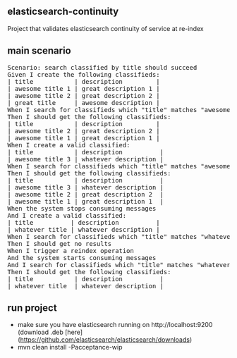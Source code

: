 elasticsearch-continuity
-----------------------

Project that validates elasticsearch continuity of service at re-index

main scenario
-------------
<pre>
Scenario: search classified by title should succeed
Given I create the following classifieds:
| title           | description         |
| awesome title 1 | great description 1 |
| awesome title 2 | great description 2 |
| great title     | awesome description |
When I search for classifieds which "title" matches "awesome"
Then I should get the following classifieds:
| title           | description         |
| awesome title 2 | great description 2 |
| awesome title 1 | great description 1 |
When I create a valid classified:
| title           | description          |
| awesome title 3 | whatever description |
When I search for classifieds which "title" matches "awesome"
Then I should get the following classifieds:
| title           | description          |
| awesome title 3 | whatever description |
| awesome title 2 | great description 2  |
| awesome title 1 | great description 1  |
When the system stops consuming messages
And I create a valid classified:
| title          | description          |
| whatever title | whatever description |
When I search for classifieds which "title" matches "whatever"
Then I should get no results
When I trigger a reindex operation
And the system starts consuming messages
And I search for classifieds which "title" matches "whatever"
Then I should get the following classifieds:
| title           | description          |
| whatever title  | whatever description |
</pre>


run project
-----------

* make sure you have elasticsearch running on http://localhost:9200 (download .deb [here] (https://github.com/elasticsearch/elasticsearch/downloads)
* mvn clean install -Pacceptance-wip
